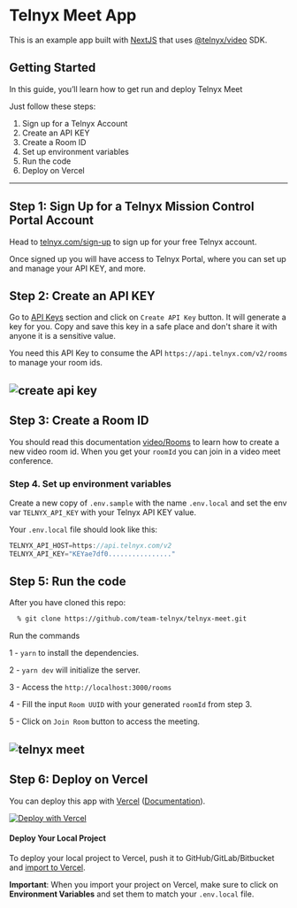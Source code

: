 # Telnyx Meet App

This is an example app built with [NextJS](https://nextjs.org/) that uses [@telnyx/video](https://www.npmjs.com/package/@telnyx/video) SDK.

## Getting Started

In this guide, you’ll learn how to get run and deploy Telnyx Meet

Just follow these steps:

1. Sign up for a Telnyx Account
2. Create an API KEY
3. Create a Room ID
4. Set up environment variables
5. Run the code
6. Deploy on Vercel

---

## Step 1: Sign Up for a Telnyx Mission Control Portal Account

Head to [telnyx.com/sign-up](https://telnyx.com/sign-up) to sign up for your free Telnyx account.

Once signed up you will have access to Telnyx Portal, where you can set up and manage your API KEY, and more.


## Step 2: Create an API KEY

Go to [API Keys](https://portal.telnyx.com/#/app/api-keys) section and click on `Create API Key` button. It will generate a key for you. Copy and save this key in a safe place and don't share it with anyone it is a sensitive value.

You need this API Key to consume the API `https://api.telnyx.com/v2/rooms` to manage your room ids.

## ![create api key](screenshots/api-key.png)

## Step 3: Create a Room ID

You should read this documentation [video/Rooms](https://developers.telnyx.com/docs/api/v2/video/Rooms) to learn how to create a new video room id. When you get your `roomId` you can join in a video meet conference.

### Step 4. Set up environment variables

Create a new copy of `.env.sample` with the name `.env.local` and set the env var `TELNYX_API_KEY` with your Telnyx API KEY value.

Your `.env.local` file should look like this: 
```js
TELNYX_API_HOST=https://api.telnyx.com/v2
TELNYX_API_KEY="KEYae7df0................"
```

## Step 5: Run the code

After you have cloned this repo: 

```bash
  % git clone https://github.com/team-telnyx/telnyx-meet.git
```

Run the commands

1 - `yarn` to install the dependencies.

2 - `yarn dev` will initialize the server.

3 - Access the `http://localhost:3000/rooms`

4 - Fill the input `Room UUID` with your generated `roomId` from step 3.

5 - Click on `Join Room` button to access the meeting.

## ![telnyx meet](screenshots/telnyx-meet.png)

## Step 6: Deploy on Vercel

You can deploy this app with [Vercel](https://vercel.com) ([Documentation](https://nextjs.org/docs/deployment)).

[![Deploy with Vercel](https://vercel.com/button)](https://vercel.com/new/git/external?repository-url=https://github.com/team-telnyx/telnyx-meet.git&project-name=telnyx-meet&repository-name=telnyx-meet&env=TELNYX_API_HOST,TELNYX_API_KEY&envDescription=Required%20to%20connect%20the%20app%20with%20TelnyxMeet&envLink=https://github.com/team-telnyx/telnyx-meet/#step-4-set-up-environment-variables)

#### **Deploy Your Local Project**

To deploy your local project to Vercel, push it to GitHub/GitLab/Bitbucket and [import to Vercel](https://vercel.com/new).

**Important**: When you import your project on Vercel, make sure to click on **Environment Variables** and set them to match your `.env.local` file.
